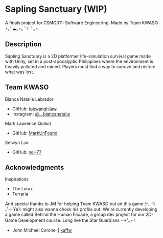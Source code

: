 # Sapling Sanctuary (WIP)

A finals project for CSMC311: Software Engineering. Made by Team KWASO ⋆｡ﾟ☁︎｡⋆｡ ﾟ☾ ﾟ｡⋆.

## Description

Sapling Sanctuary is a 2D platformer life-simulation survival game made with Unity, set in a post-apocalyptic Philippines where the environment is heavily polluted and ruined. Players must find a way to survive and restore what was lost.

## Team KWASO

Bianca Natalie Labrador 
* GitHub: [tokwanghilaw](https://github.com/tokwanghilaw)
* Instagram: [@__biancanatalie](https://www.instagram.com/__biancanatalie)

Mark Lawrence Quibot
* GitHub: [MarkUnFound](https://github.com/MarkUnFound)

Selwyn Lao
* GitHub: [sel-77](https://github.com/sel-77)

## Acknowledgments

Inspirations
* The Lorax
* Terraria

And special thanks to JM for helping Team KWASO out on this game ꒰ᐢ. .ᐢ꒱₊˚⊹
Ya'll might also wanna check his profile out. We're currently developing a game called Behind the Human Facade, a group dev project for our 2D-Game Development course.
Long live the Star Guardians ⋆✴︎˚｡⋆ !
* John Michael Coronel | [kaffw](https://github.com/kaffw)
